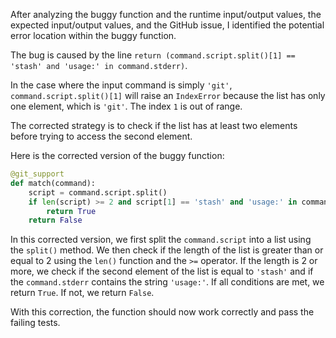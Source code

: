 After analyzing the buggy function and the runtime input/output values, the expected input/output values, and the GitHub issue, I identified the potential error location within the buggy function.

The bug is caused by the line `return (command.script.split()[1] == 'stash' and 'usage:' in command.stderr)`.

In the case where the input command is simply `'git'`, `command.script.split()[1]` will raise an `IndexError` because the list has only one element, which is `'git'`. The index `1` is out of range.

The corrected strategy is to check if the list has at least two elements before trying to access the second element.

Here is the corrected version of the buggy function:
```python
@git_support
def match(command):
    script = command.script.split()
    if len(script) >= 2 and script[1] == 'stash' and 'usage:' in command.stderr:
        return True
    return False
```
In this corrected version, we first split the `command.script` into a list using the `split()` method. We then check if the length of the list is greater than or equal to 2 using the `len()` function and the `>=` operator. If the length is 2 or more, we check if the second element of the list is equal to `'stash'` and if the `command.stderr` contains the string `'usage:'`. If all conditions are met, we return `True`. If not, we return `False`.

With this correction, the function should now work correctly and pass the failing tests.